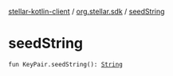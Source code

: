 [stellar-kotlin-client](../index.md) / [org.stellar.sdk](index.md) / [seedString](./seed-string.md)

# seedString

`fun KeyPair.seedString(): `[`String`](https://kotlinlang.org/api/latest/jvm/stdlib/kotlin/-string/index.html)